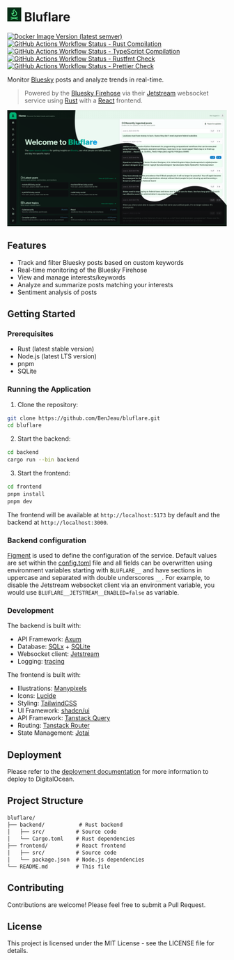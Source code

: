 # ![Bluflare Logo](./frontend/public/logo-dark-small.png) Bluflare

[![Docker Image Version (latest semver)](https://ghcr-badge.egpl.dev/benjeau/bluflare%2Fbackend/latest_tag?color=%2344cc11&ignore=latest&label=Docker%20Image%20Version&trim=)](https://github.com/BenJeau/bluflare/pkgs/container/bluflare%2Fbackend) [![GitHub Actions Workflow Status - Rust Compilation](https://img.shields.io/github/actions/workflow/status/BenJeau/bluflare/rust_check.yml?logo=github&label=Rust%20Compilation)](https://github.com/BenJeau/bluflare/actions/workflows/rust_check.yml)
[![GitHub Actions Workflow Status - TypeScript Compilation](https://img.shields.io/github/actions/workflow/status/BenJeau/bluflare/react_check.yml?logo=github&label=TypeScript%20Compilation)](https://github.com/BenJeau/bluflare/actions/workflows/react_check.yml)
[![GitHub Actions Workflow Status - Rustfmt Check](https://img.shields.io/github/actions/workflow/status/BenJeau/bluflare/rust_fmt.yml?logo=github&label=Rustfmt%20Check)](https://github.com/BenJeau/bluflare/actions/workflows/rust_fmt.yml)
[![GitHub Actions Workflow Status - Prettier Check](https://img.shields.io/github/actions/workflow/status/BenJeau/bluflare/react_fmt.yml?logo=github&label=Prettier%20Check)](https://github.com/BenJeau/bluflare/actions/workflows/react_fmt.yml)

Monitor [Bluesky](https://bsky.app) posts and analyze trends in real-time.

> Powered by the [Bluesky Firehose](https://docs.bsky.app/docs/advanced-guides/firehose) via their [Jetstream](https://github.com/bluesky-social/jetstream) websocket service using [Rust](https://www.rust-lang.org/) with a [React](https://react.dev/) frontend.

![Bluflare Homepage Screenshot](./frontend/screenshot.png)

## Features

- Track and filter Bluesky posts based on custom keywords
- Real-time monitoring of the Bluesky Firehose
- View and manage interests/keywords
- Analyze and summarize posts matching your interests
- Sentiment analysis of posts

## Getting Started

### Prerequisites

- Rust (latest stable version)
- Node.js (latest LTS version)
- pnpm
- SQLite

### Running the Application

1. Clone the repository:

```bash
git clone https://github.com/BenJeau/bluflare.git
cd bluflare
```

2. Start the backend:

```bash
cd backend
cargo run --bin backend
```

3. Start the frontend:

```bash
cd frontend
pnpm install
pnpm dev
```

The frontend will be available at `http://localhost:5173` by default and the backend at `http://localhost:3000`.

### Backend configuration

[Figment](https://docs.rs/figment/latest/figment/) is used to define the configuration of the service. Default values are set within the [config.toml](./backend/config.toml) file and all fields can be overwritten using environment variables starting with `BLUFLARE__` and have sections in uppercase and separated with double underscores `__`. For example, to disable the Jetstream websocket client via an environment variable, you would use `BLUFLARE__JETSTREAM__ENABLED=false` as variable.

### Development

The backend is built with:

- API Framework: [Axum](https://github.com/tokio-rs/axum)
- Database: [SQLx](https://github.com/launchbadge/sqlx) + [SQLite](https://www.sqlite.org/index.html)
- Websocket client: [Jetstream](https://github.com/bluesky-social/jetstream)
- Logging: [tracing](https://github.com/tokio-rs/tracing)

The frontend is built with:

- Illustrations: [Manypixels](https://www.manypixels.co/gallery)
- Icons: [Lucide](https://lucide.dev/)
- Styling: [TailwindCSS](https://tailwindcss.com/)
- UI Framework: [shadcn/ui](https://ui.shadcn.com/)
- API Framework: [Tanstack Query](https://tanstack.com/query/latest)
- Routing: [Tanstack Router](https://tanstack.com/router/latest)
- State Management: [Jotai](https://jotai.org/)

## Deployment

Please refer to the [deployment documentation](./deploy/README.md) for more information to deploy to DigitalOcean.

## Project Structure

```
bluflare/
├── backend/           # Rust backend
│   ├── src/          # Source code
│   └── Cargo.toml    # Rust dependencies
├── frontend/         # React frontend
│   ├── src/          # Source code
│   └── package.json  # Node.js dependencies
└── README.md         # This file
```

## Contributing

Contributions are welcome! Please feel free to submit a Pull Request.

## License

This project is licensed under the MIT License - see the LICENSE file for details.

